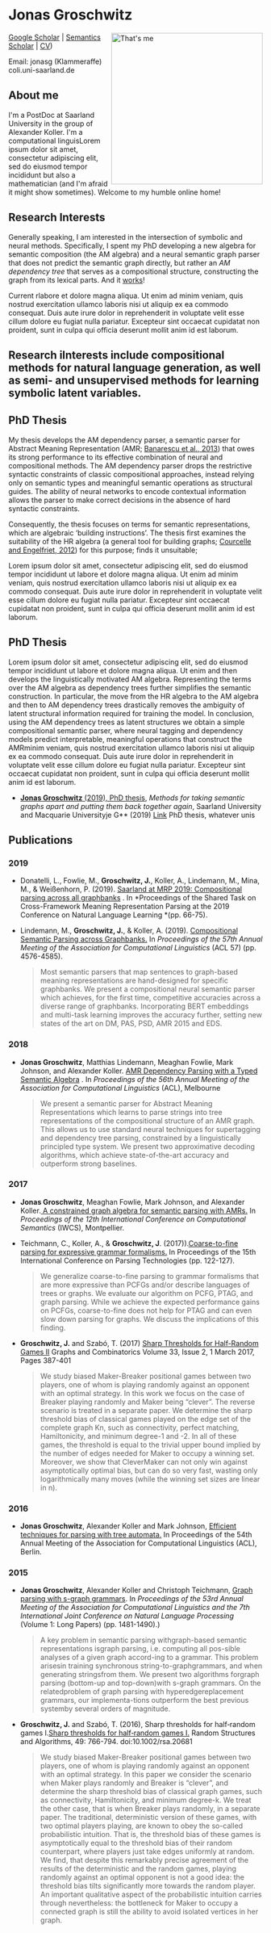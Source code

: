 # Jonas Groschwitz

<img align= right width=300 src="http://www.coli.uni-saarland.de/~jonasg/profile.jpg" alt="That's me"/>

[Google Scholar](https://scholar.google.com/citations?user=T6vXIdwAAAAJ) | [Semantics Scholar](https://www.semanticscholar.org/author/Jonas-Groschwitz/2960997) | [CV](http://www.coli.uni-saarland.de/~jonasg/CV_Eng.pdf)) 


Email: jonasg (Klammeraffe) coli.uni-saarland.de
<br>

## About me

I'm a PostDoc at Saarland University in the group of Alexander Koller. I'm a computational linguisLorem ipsum dolor sit amet, consectetur adipiscing elit, sed do eiusmod tempor incididunt but also a mathematician (and I'm afraid it might show sometimes). Welcome to my humble online home!

## Research Interests

Generally speaking, I am interested in the intersection of symbolic and neural methods. Specifically, I spent my PhD developing a new algebra for semantic composition (the AM algebra) and a neural semantic graph parser that does not predict the semantic graph directly, but rather an *AM dependency tree* that serves as a compositional structure, constructing the graph from its lexical parts. And it [works](https://www.aclweb.org/anthology/P19-1450/)!

Current rlabore et dolore magna aliqua. Ut enim ad minim veniam, quis nostrud exercitation ullamco laboris nisi ut aliquip ex ea commodo consequat. Duis aute irure dolor in reprehenderit in voluptate velit esse cillum dolore eu fugiat nulla pariatur. Excepteur sint occaecat cupidatat non proident, sunt in culpa qui officia deserunt mollit anim id est laborum.


## Research iInterests include compositional methods for natural language generation, as well as semi- and unsupervised methods for learning symbolic latent variables.

## PhD Thesis

My thesis develops the AM dependency parser, a semantic parser for Abstract Meaning Representation (AMR; [Banarescu et al., 2013](https://www.aclweb.org/anthology/W13-2322/)) that owes its strong performance to its effective combination of neural and compositional methods. The AM dependency parser drops the restrictive syntactic constraints of classic compositional approaches, instead relying only on semantic types and meaningful semantic operations as structural guides. The ability of neural networks to encode contextual information allows the parser to make correct decisions in the absence of hard syntactic constraints.

Consequently, the thesis focuses on terms for semantic representations, which are algebraic ‘building instructions’. The thesis first examines the suitability of the HR algebra (a general tool for building graphs; [Courcelle and Engelfriet, 2012](https://www.labri.fr/perso/courcell/Book/TheBook.pdf)) for this purpose; finds it unsuitable;

Lorem ipsum dolor sit amet, consectetur adipiscing elit, sed do eiusmod tempor incididunt ut labore et dolore magna aliqua. Ut enim ad minim veniam, quis nostrud exercitation ullamco laboris nisi ut aliquip ex ea commodo consequat. Duis aute irure dolor in reprehenderit in voluptate velit esse cillum dolore eu fugiat nulla pariatur. Excepteur sint occaecat cupidatat non proident, sunt in culpa qui officia deserunt mollit anim id est laborum.

## PhD Thesis

Lorem ipsum dolor sit amet, consectetur adipiscing elit, sed do eiusmod tempor incididunt ut labore et dolore magna aliqua. Ut enim and then develops the linguistically motivated AM algebra. Representing the terms over the AM algebra as dependency trees further simplifies the semantic construction. In particular, the move from the HR algebra to the AM algebra and then to AM dependency trees drastically removes the ambiguity of latent structural information required for training the model. In conclusion, using the AM dependency trees as latent structures we obtain a simple compositional semantic parser, where neural tagging and dependency models predict interpretable, meaningful operations that construct the AMRminim veniam, quis nostrud exercitation ullamco laboris nisi ut aliquip ex ea commodo consequat. Duis aute irure dolor in reprehenderit in voluptate velit esse cillum dolore eu fugiat nulla pariatur. Excepteur sint occaecat cupidatat non proident, sunt in culpa qui officia deserunt mollit anim id est laborum.

* [**Jonas Groschwitz** (2019), PhD thesis](http://www.coli.uni-saarland.de/~jonasg/thesis.pdf), *Methods for taking semantic graphs apart and putting them back together again*, Saarland University and Macquarie Universityje G** (2019) [Link](thesis.pdf) PhD thesis, whatever unis

## Publications

### 2019

* Donatelli, L., Fowlie, M., **Groschwitz, J.**, Koller, A., Lindemann, M., Mina, M., & Weißenhorn, P. (2019). [Saarland at MRP 2019: Compositional parsing across all graphbanks](https://www.aclweb.org/anthology/K19-2006/) . In *Proceedings of the Shared Task on Cross-Framework Meaning Representation Parsing at the 2019 Conference on Natural Language Learning *(pp. 66-75).

* Lindemann, M., **Groschwitz, J.**, & Koller, A. (2019). [Compositional Semantic Parsing across Graphbanks.](https://www.aclweb.org/anthology/P19-1450/)  In *Proceedings of the 57th Annual Meeting of the Association for Computational Linguistics* (ACL 57) (pp. 4576-4585).

	>Most semantic parsers that map sentences to graph-based meaning representations are hand-designed for specific graphbanks. We present a compositional neural semantic parser which achieves, for the first time, competitive accuracies across a diverse range of graphbanks. Incorporating BERT embeddings and multi-task learning improves the accuracy further, setting new states of the art on DM, PAS, PSD, AMR 2015 and EDS.

### 2018

* **Jonas Groschwitz**, Matthias Lindemann, Meaghan Fowlie, Mark Johnson, and Alexander Koller. [AMR Dependency Parsing with a Typed Semantic Algebra](https://www.aclweb.org/anthology/P18-1170/) . In *Proceedings of the 56th Annual Meeting of the Association for Computational Linguistics* (ACL), Melbourne 

	>We present a semantic parser for Abstract Meaning Representations which learns to parse strings into tree representations of the compositional structure of an AMR graph. This allows us to use standard neural techniques for supertagging and dependency tree parsing, constrained by a linguistically principled type system. We present two approximative decoding algorithms, which achieve state-of-the-art accuracy and outperform strong baselines.
	


### 2017

* **Jonas Groschwitz**, Meaghan Fowlie, Mark Johnson, and Alexander Koller.[ A constrained graph algebra for semantic parsing with AMRs.](https://www.aclweb.org/anthology/W17-6810/)  In *Proceedings of the 12th International Conference on Computational Semantics* (IWCS), Montpellier.

* Teichmann, C., Koller, A., & **Groschwitz, J**. (2017)).[Coarse-to-fine parsing for expressive grammar formalisms.](https://www.aclweb.org/anthology/W17-6317/)  In Proceedings of the 15th International Conference on Parsing Technologies (pp. 122-127). 

	>We generalize coarse-to-fine parsing to grammar formalisms that are more expressive than PCFGs and/or describe languages of trees or graphs. We evaluate our algorithm on PCFG, PTAG, and graph parsing. While we achieve the expected performance gains on PCFGs, coarse-to-fine does not help for PTAG and can even slow down parsing for graphs. We discuss the implications of this finding.
	
*  **Groschwitz, J.** and Szabó, T. (2017) [Sharp Thresholds for Half-Random Games II](http://arxiv.org/abs/1602.04628) Graphs and Combinatorics Volume 33, Issue 2, 1 March 2017, Pages 387-401

 	>We study biased Maker-Breaker positional games between two players, one of whom is playing randomly against an opponent with an optimal strategy. In this work we focus on the case of Breaker playing randomly and Maker being “clever”. The reverse scenario is treated in a separate paper. We determine the sharp threshold bias of classical games played on the edge set of the complete graph Kn, such as connectivity, perfect matching, Hamiltonicity, and minimum degree-1 and -2. In all of these games, the threshold is equal to the trivial upper bound implied by the number of edges needed for Maker to occupy a winning set. Moreover, we show that CleverMaker can not only win against asymptotically optimal bias, but can do so very fast, wasting only logarithmically many moves (while the winning set sizes are linear in n).


### 2016

* **Jonas Groschwitz**, Alexander Koller and Mark Johnson, [Efficient techniques for parsing with tree automata.](https://www.aclweb.org/anthology/P16-1192/)  In Proceedings of the 54th Annual Meeting of the Association for Computational Linguistics (ACL), Berlin.
### 2015

* **Jonas Groschwitz**, Alexander Koller and Christoph Teichmann, [Graph parsing with s-graph grammars](https://www.aclweb.org/anthology/P15-1143/). In *Proceedings of the 53rd Annual Meeting of the Association for Computational Linguistics and the 7th International Joint Conference on Natural Language Processing* (Volume 1: Long Papers) (pp. 1481-1490).)

	>A  key  problem  in  semantic  parsing  withgraph-based  semantic  representations  isgraph  parsing,   i.e.  computing  all  pos-sible  analyses  of  a  given  graph  accord-ing  to  a  grammar.    This  problem  arisesin   training   synchronous   string-to-graphgrammars,  and  when  generating  stringsfrom them. We present two algorithms forgraph  parsing  (bottom-up  and  top-down)with  s-graph  grammars.    On  the  relatedproblem of graph parsing with hyperedgereplacement  grammars,  our  implementa-tions outperform the best previous systemby several orders of magnitude.
	
* **Groschwitz, J.** and Szabó, T. (2016), Sharp thresholds for half‐random games I.[Sharp thresholds for half‐random games I.](https://arxiv.org/abs/1507.06688)  Random Structures and Algorithms, 49: 766-794. doi:10.1002/rsa.20681

	>We study biased Maker-Breaker positional games between two players, one of whom is playing randomly against an opponent with an optimal strategy. In this paper we consider the scenario when Maker plays randomly and Breaker is “clever”, and determine the sharp threshold bias of classical graph games, such as connectivity, Hamiltonicity, and minimum degree-k. We treat the other case, that is when Breaker plays randomly, in a separate paper. The traditional, deterministic version of these games, with two optimal players playing, are known to obey the so-called probabilistic intuition. That is, the threshold bias of these games is asymptotically equal to the threshold bias of their random counterpart, where players just take edges uniformly at random. We find, that despite this remarkably precise agreement of the results of the deterministic and the random games, playing randomly against an optimal opponent is not a good idea: the threshold bias tilts significantly more towards the random player. An important qualitative aspect of the probabilistic intuition carries through nevertheless: the bottleneck for Maker to occupy a connected graph is still the ability to avoid isolated vertices in her graph.
	


<!--stackedit_data:
eyJoaXN0b3J5IjpbMTY0NzUyNzcxXX0=
-->
